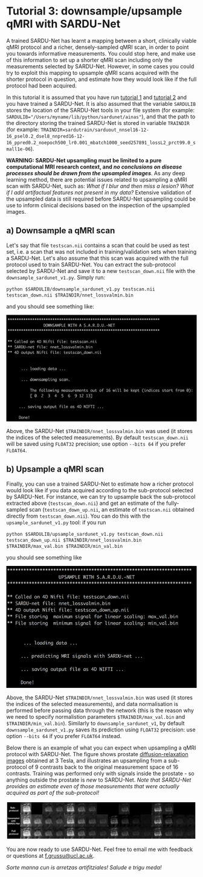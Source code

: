 # Tutorial 3: downsample/upsample qMRI with SARDU-Net
A trained SARDU-Net has learnt a mapping between a short, clinically viable qMRI protocol and a richer, densely-sampled qMRI scan, in order to point you towards informative measurements. You could stop here, and make use of this information to set up  a shorter qMRI scan including only the measurements selected by SARDU-Net. However, in some cases you could try to exploit this mapping to upsample qMRI scans acquired with the shorter protocol in question, and estimate how they would look like if the full protocol had been acquired. 

In this tutorial it is assumed that you have run [tutorial 1](https://github.com/fragrussu/sardunet/blob/master/tutorials/tutorial1.md) and [tutorial 2](https://github.com/fragrussu/sardunet/blob/master/tutorials/tutorial2.md) and you have trained a SARDU-Net. It is also assumed that the variable `SARDULIB` stores the location of the SARDU-Net tools in your file system (for example: `SARDULIB="/Users/myname/lib/python/sardunet/ainas"`), and that the path to the directory storing the trained SARDU-Net is stored in variable `TRAINDIR` (for example: `TRAINDIR=sardutrain/sarduout_nnsel16-12-16_psel0.2_dsel8_nnpred16-12-16_ppred0.2_noepoch500_lr0.001_mbatch1000_seed257891_lossL2_prct99.0_small1e-06`).

**WARNING: SARDU-Net upsampling must be limited to a pure computational MRI research context, and *no conclusions on disease processes should be drawn from the upsampled images***. As any deep learning method, there are potential issues related to upsampling a qMRI scan with SARDU-Net, such as: *What if I blur and then miss a lesion?* *What if I add artifactual features not present in my data?* Extensive validation of the upsampled data is still required before SARDU-Net upsampling could be use to inform clinical decisions based on the inspection of the upsampled images.

## a) Downsample a qMRI scan
Let's say that file `testscan.nii` contains a scan that could be used as test set, i.e. a scan that was not included in training/validation sets when training a SARDU-Net. Let's also assume that this scan was acquired with the full protocol used to train SARDU-Net. You can extract the sub-protocol selected by SARDU-Net and save it to a new `testscan_down.nii` file with the `downsample_sardunet_v1.py`. Simply run:
```
python $SARDULIB/downsample_sardunet_v1.py testscan.nii testscan_down.nii $TRAINDIR/nnet_lossvalmin.bin
```
and you should see something like:

<img src="https://github.com/fragrussu/sardunet/blob/master/tutorials/sardudown.png" width="512">


Above, the SARDU-Net `$TRAINDIR/nnet_lossvalmin.bin` was used (it stores the indices of the selected measurements). By default `testscan_down.nii` will be saved using `FLOAT32` precision; use option `--bits 64` if you prefer `FLOAT64`.


## b) Upsample a qMRI scan
Finally, you can use a trained SARDU-Net to estimate how a richer protocol would look like if you data acquired according to the sub-protocol selected by SARDU-Net. For instance, we can try to upsample back the sub-protocol extracted above (`testscan_down.nii`) and get an estimate of the fully-sampled scan (`testscan_down_up.nii`, an estimate of `testscan.nii` obtained directly from `testscan_down.nii`). You can do this with the `upsample_sardunet_v1.py` tool: if you run
```
python $SARDULIB/upsample_sardunet_v1.py testscan_down.nii testscan_down_up.nii $TRAINDIR/nnet_lossvalmin.bin $TRAINDIR/max_val.bin $TRAINDIR/min_val.bin
```
you should see something like

<img src="https://github.com/fragrussu/sardunet/blob/master/tutorials/sarduup.png" width="512">

Above, the SARDU-Net `$TRAINDIR/nnet_lossvalmin.bin` was used (it stores the indices of the selected measurements), and data normalisation is performed before passing data through the network (this is the reason why we need to specify normalistion parameters `$TRAINDIR/max_val.bin` and `$TRAINDIR/min_val.bin`). Similarly to `downsample_sardunet_v1`, by default `downsample_sardunet_v1.py` saves its prediction using `FLOAT32` precision: use option `--bits 64` if you prefer `FLOAT64` instead.

Below there is an example of what you can expect when upsampling a qMRI protocol with SARDU-Net. The figure shows prostate [diffusion-relaxation images](https://doi.org/10.1101/2020.05.26.116491) obtained at 3 Tesla, and illustrates an upsampling from a sub-protocol of 9 contrasts back to the original measurement space of 16 contrasts. Training was performed only with signals inside the prostate - so anything outside the prostate is *new* to SARDU-Net. *Note that SARDU-Net provides an estimate even of those measurements that were actually acquired as part of the sub-protocol!*


<img src="https://github.com/fragrussu/sardunet/blob/master/tutorials/sarduimagedata.png" width="1024">


You are now ready to use SARDU-Net. Feel free to email me with feedback or questions at <f.grussu@ucl.ac.uk>.

*Sorte manna cun is arretzas artifitziales! Salude e trigu meda!*
